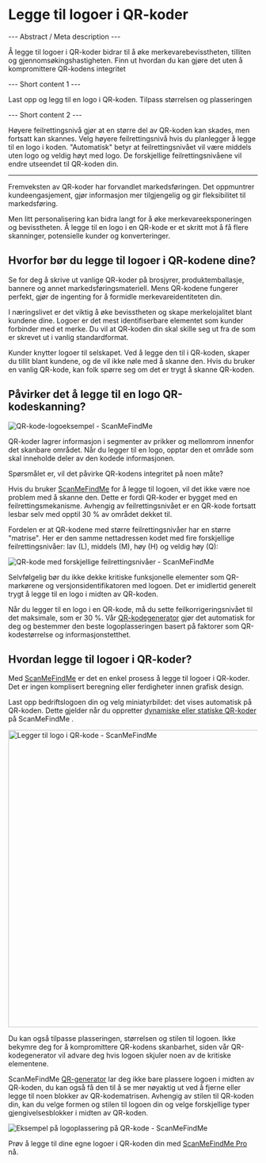 <h1>Legge til logoer i QR-koder</h1>

--- Abstract / Meta description ---

Å legge til logoer i QR-koder bidrar til å øke merkevarebevisstheten, tilliten og gjennomsøkingshastigheten. Finn ut hvordan du kan gjøre det uten å kompromittere QR-kodens integritet

--- Short content 1 ---

Last opp og legg til en logo i QR-koden. Tilpass størrelsen og plasseringen

--- Short content 2 ---

Høyere feilrettingsnivå gjør at en større del av QR-koden kan skades, men fortsatt kan skannes. Velg høyere feilrettingsnivå hvis du planlegger å legge til en logo i koden. "Automatisk" betyr at feilrettingsnivået vil være middels uten logo og veldig høyt med logo. De forskjellige feilrettingsnivåene vil endre utseendet til QR-koden din.

----------

<p>Fremveksten av QR-koder har forvandlet markedsføringen. Det oppmuntrer kundeengasjement, gjør informasjon mer tilgjengelig og gir fleksibilitet til markedsføring. </p>

<p>Men litt personalisering kan bidra langt for å øke merkevareeksponeringen og bevisstheten. Å legge til en logo i en QR-kode er et skritt mot å få flere skanninger, potensielle kunder og konverteringer. </p>

<h2> Hvorfor bør du legge til logoer i QR-kodene dine?</h2>

<p>Se for deg å skrive ut vanlige QR-koder på brosjyrer, produktemballasje, bannere og annet markedsføringsmateriell. Mens QR-kodene fungerer perfekt, gjør de ingenting for å formidle merkevareidentiteten din.</p>

<p>I næringslivet er det viktig å øke bevisstheten og skape merkelojalitet blant kundene dine. Logoer er det mest identifiserbare elementet som kunder forbinder med et merke. Du vil at QR-koden din skal skille seg ut fra de som er skrevet ut i vanlig standardformat.</p>

<p>Kunder knytter logoer til selskapet. Ved å legge den til i QR-koden, skaper du tillit blant kundene, og de vil ikke nøle med å skanne den. Hvis du bruker en vanlig QR-kode, kan folk spørre seg om det er trygt å skanne QR-koden.</p>

<h2>Påvirker det å legge til en logo QR-kodeskanning?</h2>

<p class="imageholder">
    <img src="https://media.scanmefindme.com/blog/about_logos/files/img 1 - qr-kode med logo.png"
        alt="QR-kode-logoeksempel - ScanMeFindMe">
</p>

<p>QR-koder lagrer informasjon i segmenter av prikker og mellomrom innenfor det skanbare området. Når du legger til en logo, opptar den et område som skal inneholde deler av den kodede informasjonen.</p>

<p>Spørsmålet er, vil det påvirke QR-kodens integritet på noen måte?</p>

<p>Hvis du bruker <a href="#static:url" title="QR code generator ScanMeFindMe">ScanMeFindMe</a> for å legge til logoen, vil det ikke være noe problem med å skanne den. Dette er fordi QR-koder er bygget med en feilrettingsmekanisme. Avhengig av feilrettingsnivået er en QR-kode fortsatt lesbar selv med opptil 30 % av området dekket til.</p>

<p>Fordelen er at QR-kodene med større feilrettingsnivåer har en større "matrise". Her er den samme nettadressen kodet med fire forskjellige feilrettingsnivåer: lav (L), middels (M), høy (H) og veldig høy (Q):</p>

<p class="imageholder">
    <img src="https://media.scanmefindme.com/blog/about_logos/files/img 2 - diff matrix.png"
        alt="QR-kode med forskjellige feilrettingsnivåer - ScanMeFindMe">
</p>

<p>Selvfølgelig bør du ikke dekke kritiske funksjonelle elementer som QR-markørene og versjonsidentifikatoren med logoen. Det er imidlertid generelt trygt å legge til en logo i midten av QR-koden.</p>

<p>Når du legger til en logo i en QR-kode, må du sette feilkorrigeringsnivået til det maksimale, som er 30 %. Vår <a href="#static:url">QR-kodegenerator</a> gjør det automatisk for deg og bestemmer den beste logoplasseringen basert på faktorer som QR-kodestørrelse og informasjonstetthet.</p>

<h2> Hvordan legge til logoer i QR-koder?</h2>

<p>Med <a href="#static:url" title="Legg til logoer til QR-koder">ScanMeFindMe</a> er det en enkel prosess å legge til logoer i QR-koder. Det er ingen komplisert beregning eller ferdigheter innen grafisk design.</p>

<p>Last opp bedriftslogoen din og velg miniatyrbildet: det vises automatisk på QR-koden. Dette gjelder når du oppretter <a href="#about:product">dynamiske eller statiske QR-koder</a> på ScanMeFindMe .</p>

<p class="imageholder">
    <img src="https://media.scanmefindme.com/blog/about_logos/files/img 3 - adding logo.png" width="600"
        alt="Legger til logo i QR-kode - ScanMeFindMe">
</p>

<p>Du kan også tilpasse plasseringen, størrelsen og stilen til logoen. Ikke bekymre deg for å kompromittere QR-kodens skanbarhet, siden vår QR-kodegenerator vil advare deg hvis logoen skjuler noen av de kritiske elementene.</p>

<p>ScanMeFindMe <a href="#static:url">QR-generator</a> lar deg ikke bare plassere logoen i midten av QR-koden, du kan også få den til å se mer nøyaktig ut ved å fjerne eller legge til noen blokker av QR-kodematrisen. Avhengig av stilen til QR-koden din, kan du velge formen og stilen til logoen din og velge forskjellige typer gjengivelsesblokker i midten av QR-koden.</p>

<p class="imageholder">
    <img src="https://media.scanmefindme.com/blog/about_logos/files/img 4 - center of qr.png"
        alt="Eksempel på logoplassering på QR-kode - ScanMeFindMe">
</p>

<p>Prøv å legge til dine egne logoer i QR-koden din med <a href="#pro">ScanMeFindMe Pro</a> nå.</p>
